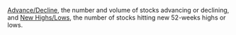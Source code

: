 [Advance/Decline](http://stockcharts.com/school/doku.php?id=chart_school:index_symbols:advance_decline_indi), the number and volume of stocks advancing or declining, and [New Highs/Lows](http://stockcharts.com/school/doku.php?id=chart_school:index_symbols:52_week_high_low), the number of stocks hitting new 52-weeks highs or lows.